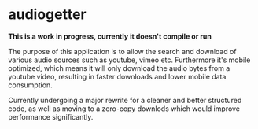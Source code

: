 # audiogetter

**This is a work in progress, currently it doesn't compile or run**

The purpose of this application is to allow the search and download of various audio sources such as youtube, vimeo etc. Furthermore 
it's mobile optimized, which means it will only download the audio bytes from a youtube video, resulting in faster downloads and lower mobile data consumption.

Currently undergoing a major rewrite for a cleaner and better structured code, as well as moving to a zero-copy downlods which would improve
performance significantly.
